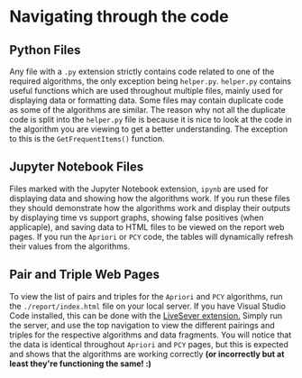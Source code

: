 # Navigating through the code
## Python Files
Any file with a `.py` extension strictly contains code related to one of the required algorithms, the only exception being `helper.py`.  `helper.py` contains useful functions which are used throughout multiple files, mainly used for displaying data or formatting data.  Some files may contain duplicate code as some of the algorithms are similar.  The reason why not all the duplicate code is split into the `helper.py` file is because it is nice to look at the code in the algorithm you are viewing to get a better understanding.  The exception to this is the `GetFrequentItems()` function.
## Jupyter Notebook Files
Files marked with the Jupyter Notebook extension, `ipynb` are used for displaying data and showing how the algorithms work.  If you run these files they should demonstrate how the algorithms work and display their outputs by displaying time vs support graphs, showing false positives (when applicaple), and saving data to HTML files to be viewed on the report web pages.  If you run the `Apriori` or `PCY` code, the tables will dynamically refresh their values from the algorithms.
## Pair and Triple Web Pages
To view the list of pairs and triples for the `Apriori` and `PCY` algorithms, run the `./report/index.html` file on your local server.  If you have Visual Studio Code installed, this can be done with the [LiveSever extension.](https://marketplace.visualstudio.com/items?itemName=ritwickdey.LiveServer)  Simply run the server, and use the top navigation to view the different pairings and triples for the respective algorithms and data fragments.  You will notice that the data is identical throughout `Apriori` and `PCY` pages, but this is expected and shows that the algorithms are working correctly **(or incorrectly but at least they're functioning the same! :)**